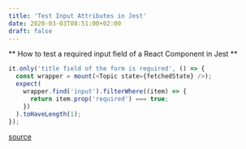 ```yaml
---
title: 'Test Input Attributes in Jest'
date: 2020-03-03T08:51:00+02:00
draft: false
---
```


** How to test a required input field of a React Component in Jest **

```javascript
it.only('title field of the form is required', () => {
  const wrapper = mount(<Topic state={fetchedState} />);
  expect(
    wrapper.find('input').filterWhere((item) => {
      return item.prop('required') === true;
    })
  ).toHaveLength(1);
});
```

[source](https://github.com/enzymejs/enzyme/issues/669)
